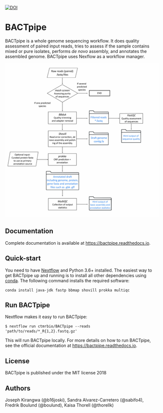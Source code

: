 [![DOI](https://zenodo.org/badge/83326100.svg)](https://zenodo.org/badge/latestdoi/83326100)

# BACTpipe 
BACTpipe is a whole genome sequencing workflow. It does quality assessment of
paired input reads, tries to assess if the sample contains mixed or pure
isolates, performs *de novo* assembly, and annotates the assembled genome.
BACTpipe uses Nexflow as a workflow manager. 

![BACTpipe flowchart](./docs/source/img/BACTpipe_workflow.jpg)

## Documentation
Complete documentation is available at https://bactpipe.readthedocs.io. 

## Quick-start
You need to have [Nextflow](https://www.nextflow.io) and Python 3.6+ installed.
The easiest way to get BACTpipe up and running is to install all other
dependencies using [conda](https://conda.io/docs/). The following command
installs the required software:

    conda install java-jdk fastp bbmap shovill prokka multiqc 

## Run BACTpipe
Nextflow makes it easy to run BACTpipe:

    $ nextflow run ctmrbio/BACTpipe --reads 'path/to/reads/*_R{1,2}.fastq.gz'

This will run BACTpipe locally. For more details on how to run BACTpipe, see
the official documentation at https://bactpipe.readthedocs.io.

## License
BACTpipe is published under the MIT license 2018

## Authors
Joseph Kirangwa (@b16joski), 
Sandra Alvarez-Carretero (@sabifo4),
Fredrik Boulund (@boulund),
Kaisa Thorell (@thorellk)
